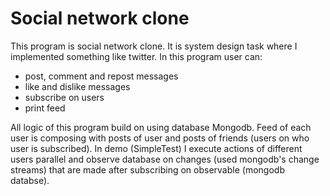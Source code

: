 # Social network clone
This program is social network clone. It is system design task where I implemented something like twitter. In this program user can:
- post, comment and repost messages
- like and dislike messages
- subscribe on users
- print feed

All logic of this program build on using database Mongodb. Feed of each user is composing with posts of user and posts of friends (users on who user is subscribed). In demo (SimpleTest) I execute actions of different users parallel and observe database on changes (used mongodb's change streams) that are made after subscribing on observable (mongodb databse).
